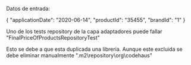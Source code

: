Datos de entrada:

{ "applicationDate": "2020-06-14", "productId": "35455", "brandId": "1" }


Uno de los tests repository de la capa adaptadores puede fallar "FinalPriceOfProductsRepositoryTest"

Esto se debe a que esta duplicada una libreria. Aunque este excluida se debe eliminar manualmente ".m2\repository\org\codehaus"
